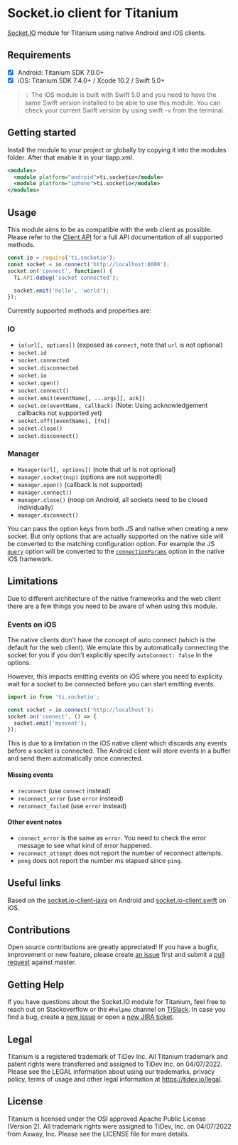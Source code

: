 # Socket.io client for Titanium

[Socket.IO](https://socket.io) module for Titanium using native Android and iOS clients.

## Requirements

- [x] Android: Titanium SDK 7.0.0+
- [x] iOS: Titanium SDK 7.4.0+ / Xcode 10.2 / Swift 5.0+

> 💡 The iOS module is built with Swift 5.0 and you need to have the same Swift version installed to be able to use this module. You can check your current Swift version by using swift -v from the terminal.

## Getting started

Install the module to your project or globally by copying it into the modules folder. After that enable it in your tiapp.xml.

```xml
<modules>
  <module platform="android">ti.socketio</module>
  <module platform="iphone">ti.socketio</module>
</modules>
```

## Usage

This module aims to be as compatible with the web client as possible. Please refer to the [Client API](https://socket.io/docs/client-api/) for a full API documentation of all supported methods.

```js
const io = require('ti.socketio');
const socket = io.connect('http://localhost:8080');
socket.on('connect', function() {
  Ti.API.debug('socket connected');

  socket.emit('hello', 'world');
});
```

Currently supported methods and properties are:

### IO

- `io(url[, options])` (exposed as `connect`, note that `url` is not optional)
- `socket.id`
- `socket.connected`
- `socket.disconnected`
- `socket.io`
- `socket.open()`
- `socket.connect()`
- `socket.emit(eventName[, ...args][, ack])`
- `socket.on(eventName, callback)` (Note: Using acknowledgement callbacks not supported yet)
- `socket.off([eventName], [fn])`
- `socket.close()`
- `socket.disconnect()`

### Manager

- `Manager(url[, options])` (note that url is not optional)
- `manager.socket(nsp)` (options are not supportedl)
- `manager.open()` (callback is not supported)
- `manager.connect()`
- `manager.close()` (noop on Android, all sockets need to be closed individually)
- `manager.dsconnect()`

You can pass the option keys from both JS and native when creating a new socket. But only options that are actually supported on the native side will be converted to the matching configuration option. For example the JS [`query`](https://socket.io/docs/client-api/#new-manager-url-options) option will be converted to the [`connectionParams`](https://nuclearace.github.io/Socket.IO-Client-Swift/Enums/SocketIOClientOption.html#/s:8SocketIO0A14IOClientOptionO13connectParamsACs10DictionaryVySSypGcACmF) option in the native iOS framework.

## Limitations

Due to different architecture of the native frameworks and the web client there are a few things you need to be aware of when using this module.

### Events on iOS

The native clients don't have the concept of auto connect (which is the default for the web client). We emulate this by automatically connecting the socket for you if you don't explicitly specify `autoConnect: false` in the options.

However, this impacts emitting events on iOS where you need to explicity wait for a socket to be connected before you can start emitting events.

```js
import io from 'ti.socketio';

const socket = io.connect('http://localhost');
socket.on('connect', () => {
  socket.emit('myevent');
});
```

This is due to a limitation in the iOS native client which discards any events before a socket is connected. The Android client will store events in a buffer and send them automatically once connected.

#### Missing events

- `reconnect` (use `connect` instead)
- `reconnect_error` (use `error` instead)
- `reconnect_failed` (use `error` instead)

#### Other event notes

- `connect_error` is the same as `error`. You need to check the error message to see what kind of error happened.
- `reconnect_attempt` does not report the number of reconnect attempts.
- `pong` does not report the number ms elapsed since `ping`.

## Useful links

Based on the [socket.io-client-java](https://github.com/socketio/socket.io-client-java) on Android and [socket.io-client.swift](https://github.com/socketio/socket.io-client-swift) on iOS.

## Contributions

Open source contributions are greatly appreciated! If you have a bugfix, improvement or new feature, please create
[an issue](https://github.com/appcelerator-modules/titanium-socketio/issues/new) first and submit a [pull request](https://github.com/appcelerator-modules/titanium-socketio/pulls/new) against master.

## Getting Help

If you have questions about the Socket.IO module for Titanium, feel free to reach out on Stackoverflow or the
`#helpme` channel on [TiSlack](http://tislack.org). In case you find a bug, create a [new issue](/issues/new)
or open a [new JIRA ticket](https://jira.appcelerator.org).

## Legal

Titanium is a registered trademark of TiDev Inc. All Titanium trademark and patent rights were transferred and assigned to TiDev Inc. on 04/07/2022. Please see the LEGAL information about using our trademarks, privacy policy, terms of usage and other legal information at https://tidev.io/legal.

## License

Titanium is licensed under the OSI approved Apache Public License (Version 2). All trademark rights were assigned to TiDev, Inc. on 04/07/2022 from Axway, Inc. Please see the LICENSE file for more details.
